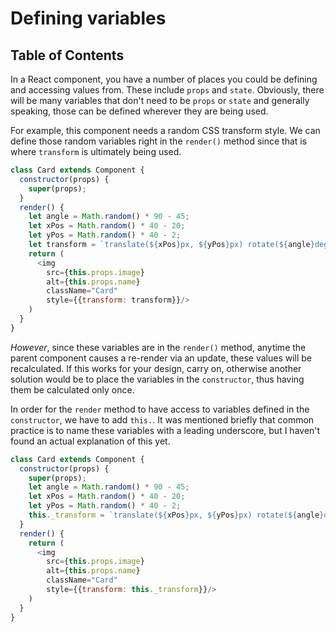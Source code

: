 # Defining variables

## Table of Contents

<!-- toc -->



<!-- tocstop -->

In a React component, you have a number of places you could be defining and accessing values from. These include `props` and `state`. Obviously, there will be many variables that don't need to be `props` or `state` and generally speaking, those can be defined wherever they are being used.

 For example, this component needs a random CSS transform style. We can define those random variables right in the `render()` method since that is where `transform` is ultimately being used.

```javascript
class Card extends Component {
  constructor(props) {
    super(props);
  }
  render() {
    let angle = Math.random() * 90 - 45;
    let xPos = Math.random() * 40 - 20;
    let yPos = Math.random() * 40 - 2;
    let transform = `translate(${xPos}px, ${yPos}px) rotate(${angle}deg)`
    return (
      <img
        src={this.props.image}
        alt={this.props.name}
        className="Card"
        style={{transform: transform}}/>
    )
  }
}
```

*However*, since these variables are in the `render()` method, anytime the parent component causes a re-render via an update, these values will be recalculated. If this works for your design, carry on, otherwise another solution would be to place the variables in the `constructor`, thus having them be calculated only once.

In order for the `render` method to have access to variables defined in the `constructor`, we have to add `this.`. It was mentioned briefly that common practice is to name these variables with a leading underscore, but I haven't found an actual explanation of this yet.

```javascript
class Card extends Component {
  constructor(props) {
    super(props);
    let angle = Math.random() * 90 - 45;
    let xPos = Math.random() * 40 - 20;
    let yPos = Math.random() * 40 - 2;
    this._transform = `translate(${xPos}px, ${yPos}px) rotate(${angle}deg)`
  }
  render() {
    return (
      <img
        src={this.props.image}
        alt={this.props.name}
        className="Card"
        style={{transform: this._transform}}/>
    )
  }
}
```
